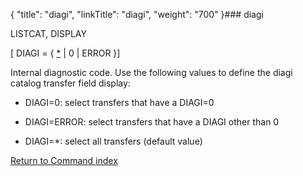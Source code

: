 {
    "title": "diagi",
    "linkTitle": "diagi",
    "weight": "700"
}### <span id="diagi"></span>diagi

LISTCAT, DISPLAY

\[ DIAGI = { <u>\*</u> | 0 | ERROR }\]

Internal diagnostic code. Use the following values to define the diagi catalog transfer field display:

-   DIAGI=0: select transfers that have a DIAGI=0
-   DIAGI=ERROR: select transfers that have a DIAGI other than 0
-   DIAGI=\*: select all transfers (default value)

[Return to Command index](../)
